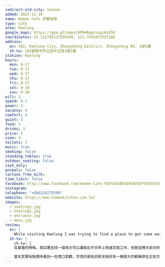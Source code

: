 ```yaml
---
redirect-old-city: taiwan
added: 2021-11-10
name: Homee Cafe 好饗咖啡
type: Cafe
area: Keelung
google_maps: https://goo.gl/maps/6PDmRqqroxgiAsES8
coordinates: 25.131795127594348, 121.7433473537186
address:
  en: 202, Keelung City, Zhongzheng District, Zhongzheng Rd, 1號1樓
  zh-tw: 202基隆市中正區中正路1號1樓
station: Keelung
hours:
  mon: 8-17
  tue: 8-17
  wed: 8-17
  thu: 8-17
  fri: 8-17
  sat: 8-18
  sun: 8-18
wifi: 1
speed: 0.1
power: 3
vacancy: 4
comfort: 4
quiet: 3
food: 3
drinks: 3
price: 5
view: 4
toilets: 3
music: true
smoking: false
standing_tables: true
outdoor_seating: false
cash_only: 
animals: false
lactose_free_milk: 
time_limit: false
facebook: http://www.facebook.com/Homee-Cafe-%E5%A5%BD%E9%A5%97%E5%92%96%E5%95%A1%E5%9F%BA%E9%9A%86%E6%B8%AF%E9%96%80%E5%B8%82-473245612827289/
instagram: 
telephone: "+886224275599"
website: https://www.homeekitchen.com.tw/
images:
  - seating1.jpg
  - seating2.jpg
  - entrance.jpg
  - menu.jpg
review:
  en: |
    While visiting Keelung I was trying to find a place to get some work done in the morning on a weekday. Most cafes seem to open around lunch time, but this place opened earlier. The cafe is actually located inside the ferry terminal building. I was hoping to have some nice harbor views, but unfortunately it was blocked by the large cruise ship parked just outside. Plenty of seating, comfortable chairs, and power outlets. Unfortunately the WiFi was extremely slow, so you'll need to use a personal hot spot here.
  zh-tw: |
    zh-tw: |
    在基隆的時候，我試著去找一個地方可以讓我在平日早上快速完成工作，但是這裡大部分的咖啡店看起來都是午餐時間左右才開，只有「好響咖啡」開得比較早，好響咖啡其實位在基隆港務局裡面，有很多座位和舒適的椅子，也有一些插座，WiFi則是非常慢，所以可能要有心理準備要使用個人的數據分享。

    當天其實有點期待看到一些港口景觀，可惜的是到訪那天剛好有一艘很大的郵輪停在正前方，很好奇平常的視野是什麼樣子。
---
```

